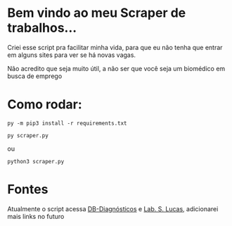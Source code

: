 # Bem vindo ao meu Scraper de trabalhos...

Criei esse script pra facilitar minha vida, para que eu não tenha que entrar em alguns sites para ver se há novas vagas.

Não acredito que seja muito útil, a não ser que você seja um biomédico em busca de emprego

# Como rodar:

`py -m pip3 install -r requirements.txt`

`py scraper.py`

ou

`python3 scraper.py`

# Fontes

Atualmente o script acessa [DB-Diagnósticos](https://platform.senior.com.br/hcmrs/hcm/curriculo/?tenant=dbdiagnosticos&tenantdomain=dbdiagnosticos.com.br#!/vacancies/list) e [Lab. S. Lucas](https://laboratoriosaolucas.solides.jobs/vacancies/), adicionarei mais links no futuro
